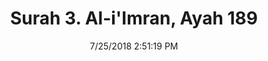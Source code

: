---
title       : "Surah 3. Al-i'Imran, Ayah 189"
date        : 7/25/2018 2:51:19 PM
draft       : false
type        : "quran"
layout      : "compare"
BookCode    : "CMP"
SurahNumber : "3"
AyahNumber  : "189"
TotalAyah   : "200"
---